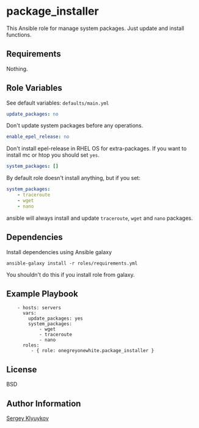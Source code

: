 package_installer
=========

This Ansible role for manage system packages. 
Just update and install functions.

Requirements
------------

Nothing.

Role Variables
--------------

See default variables: `defaults/main.yml`

```yaml
update_packages: no
```
Don't update system packages before any operations.

```yaml
enable_epel_release: no
``` 
Don't install epel-release in RHEL OS for extra-packages.
If you want to install mc or htop you should set `yes`.

```yaml
system_packages: []
```
By default role doesn't install anything, but if you set:
```yaml
system_packages:
    - traceroute
    - wget
    - nano
```
ansible will always install and update `traceroute`,
`wget` and `nano` packages.

## Dependencies

Install dependencies using Ansible galaxy

`ansible-galaxy install -r roles/requirements.yml`

You shouldn't do this if you install role from galaxy.

Example Playbook
----------------

        - hosts: servers
          vars:
            update_packages: yes
            system_packages:
                - wget
                - traceroute
                - nano
          roles:
             - { role: onegreyonewhite.package_installer }

License
-------

BSD

Author Information
------------------

[Sergey Klyuykov](https://github.com/onegreyonewhite)